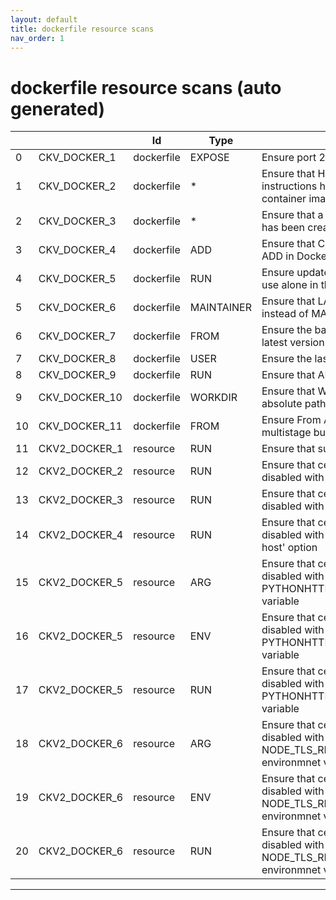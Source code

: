 ```yaml
---
layout: default
title: dockerfile resource scans
nav_order: 1
---
```


# dockerfile resource scans (auto generated)

|    |               | Id         | Type       | Entity                                                                                                       | Policy     | IaC                                                                                                                        |
|----|---------------|------------|------------|--------------------------------------------------------------------------------------------------------------|------------|----------------------------------------------------------------------------------------------------------------------------|
|  0 | CKV_DOCKER_1  | dockerfile | EXPOSE     | Ensure port 22 is not exposed                                                                                | dockerfile | https://github.com/bridgecrewio/checkov/blob/main/checkov/dockerfile/checks/ExposePort22.py                                |
|  1 | CKV_DOCKER_2  | dockerfile | *          | Ensure that HEALTHCHECK instructions have been added to container images                                     | dockerfile | https://github.com/bridgecrewio/checkov/blob/main/checkov/dockerfile/checks/HealthcheckExists.py                           |
|  2 | CKV_DOCKER_3  | dockerfile | *          | Ensure that a user for the container has been created                                                        | dockerfile | https://github.com/bridgecrewio/checkov/blob/main/checkov/dockerfile/checks/UserExists.py                                  |
|  3 | CKV_DOCKER_4  | dockerfile | ADD        | Ensure that COPY is used instead of ADD in Dockerfiles                                                       | dockerfile | https://github.com/bridgecrewio/checkov/blob/main/checkov/dockerfile/checks/AddExists.py                                   |
|  4 | CKV_DOCKER_5  | dockerfile | RUN        | Ensure update instructions are not use alone in the Dockerfile                                               | dockerfile | https://github.com/bridgecrewio/checkov/blob/main/checkov/dockerfile/checks/UpdateNotAlone.py                              |
|  5 | CKV_DOCKER_6  | dockerfile | MAINTAINER | Ensure that LABEL maintainer is used instead of MAINTAINER (deprecated)                                      | dockerfile | https://github.com/bridgecrewio/checkov/blob/main/checkov/dockerfile/checks/MaintainerExists.py                            |
|  6 | CKV_DOCKER_7  | dockerfile | FROM       | Ensure the base image uses a non latest version tag                                                          | dockerfile | https://github.com/bridgecrewio/checkov/blob/main/checkov/dockerfile/checks/ReferenceLatestTag.py                          |
|  7 | CKV_DOCKER_8  | dockerfile | USER       | Ensure the last USER is not root                                                                             | dockerfile | https://github.com/bridgecrewio/checkov/blob/main/checkov/dockerfile/checks/RootUser.py                                    |
|  8 | CKV_DOCKER_9  | dockerfile | RUN        | Ensure that APT isn't used                                                                                   | dockerfile | https://github.com/bridgecrewio/checkov/blob/main/checkov/dockerfile/checks/RunUsingAPT.py                                 |
|  9 | CKV_DOCKER_10 | dockerfile | WORKDIR    | Ensure that WORKDIR values are absolute paths                                                                | dockerfile | https://github.com/bridgecrewio/checkov/blob/main/checkov/dockerfile/checks/WorkdirIsAbsolute.py                           |
| 10 | CKV_DOCKER_11 | dockerfile | FROM       | Ensure From Alias are unique for multistage builds.                                                          | dockerfile | https://github.com/bridgecrewio/checkov/blob/main/checkov/dockerfile/checks/AliasIsUnique.py                               |
| 11 | CKV2_DOCKER_1 | resource   | RUN        | Ensure that sudo isn't used                                                                                  | dockerfile | https://github.com/bridgecrewio/checkov/blob/main/checkov/dockerfile/checks/graph_checks/RunUsingSudo.yaml                 |
| 12 | CKV2_DOCKER_2 | resource   | RUN        | Ensure that certificate validation isn't disabled with curl                                                  | dockerfile | https://github.com/bridgecrewio/checkov/blob/main/checkov/dockerfile/checks/graph_checks/RunUnsafeCurl.yaml                |
| 13 | CKV2_DOCKER_3 | resource   | RUN        | Ensure that certificate validation isn't disabled with wget                                                  | dockerfile | https://github.com/bridgecrewio/checkov/blob/main/checkov/dockerfile/checks/graph_checks/RunUnsafeWget.yaml                |
| 14 | CKV2_DOCKER_4 | resource   | RUN        | Ensure that certificate validation isn't disabled with the pip '--trusted-host' option                       | dockerfile | https://github.com/bridgecrewio/checkov/blob/main/checkov/dockerfile/checks/graph_checks/RunPipTrustedHost.yaml            |
| 15 | CKV2_DOCKER_5 | resource   | ARG        | Ensure that certificate validation isn't disabled with the PYTHONHTTPSVERIFY environmnet variable            | dockerfile | https://github.com/bridgecrewio/checkov/blob/main/checkov/dockerfile/checks/graph_checks/EnvPythonHttpsVerify.yaml         |
| 16 | CKV2_DOCKER_5 | resource   | ENV        | Ensure that certificate validation isn't disabled with the PYTHONHTTPSVERIFY environmnet variable            | dockerfile | https://github.com/bridgecrewio/checkov/blob/main/checkov/dockerfile/checks/graph_checks/EnvPythonHttpsVerify.yaml         |
| 17 | CKV2_DOCKER_5 | resource   | RUN        | Ensure that certificate validation isn't disabled with the PYTHONHTTPSVERIFY environmnet variable            | dockerfile | https://github.com/bridgecrewio/checkov/blob/main/checkov/dockerfile/checks/graph_checks/EnvPythonHttpsVerify.yaml         |
| 18 | CKV2_DOCKER_6 | resource   | ARG        | Ensure that certificate validation isn't disabled with the NODE_TLS_REJECT_UNAUTHORIZED environmnet variable | dockerfile | https://github.com/bridgecrewio/checkov/blob/main/checkov/dockerfile/checks/graph_checks/EnvNodeTlsRejectUnauthorized.yaml |
| 19 | CKV2_DOCKER_6 | resource   | ENV        | Ensure that certificate validation isn't disabled with the NODE_TLS_REJECT_UNAUTHORIZED environmnet variable | dockerfile | https://github.com/bridgecrewio/checkov/blob/main/checkov/dockerfile/checks/graph_checks/EnvNodeTlsRejectUnauthorized.yaml |
| 20 | CKV2_DOCKER_6 | resource   | RUN        | Ensure that certificate validation isn't disabled with the NODE_TLS_REJECT_UNAUTHORIZED environmnet variable | dockerfile | https://github.com/bridgecrewio/checkov/blob/main/checkov/dockerfile/checks/graph_checks/EnvNodeTlsRejectUnauthorized.yaml |


---


